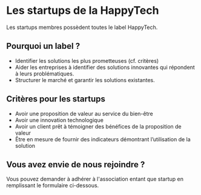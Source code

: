 # Les startups de la HappyTech

Les startups membres possèdent toutes le label HappyTech.

## Pourquoi un label ?

- Identifier les solutions les plus prometteuses (cf. critères)
- Aider les entreprises à identifier des solutions innovantes qui répondent à leurs problématiques.
- Structurer le marché et garantir les solutions existantes.

## Critères pour les startups

- Avoir une proposition de valeur au service du bien-être
- Avoir une innovation technologique
- Avoir un client prêt à témoigner des bénéfices de la proposition de valeur
- Être en mesure de fournir des indicateurs démontrant l’utilisation de la solution

## Vous avez envie de nous rejoindre ?

Vous pouvez demander à adhérer à l'association entant que startup en remplissant le formulaire ci-dessous.

